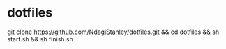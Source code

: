 # dotfiles

git clone https://github.com/NdagiStanley/dotfiles.git && cd dotfiles && sh start.sh && sh finish.sh
